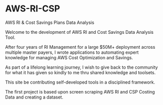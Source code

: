 # AWS-RI-CSP
AWS RI &amp; Cost Savings Plans Data Analysis

Welcome to the development of AWS RI and Cost Savings Data Analysis Tool.

After four years of RI Management for a large $50M+ deployment across multiple master payers, I wrote applications to automating 
expert knowledge for managing AWS Cost Optimization and Savings.

As part of a lifelong learning journey, I wish to give back to the community for what it has given so kindly to me thru shared knowledge and toolsets.

This site be contributing self-developed tools in a disciplined framework.

The first project is based upon screen scraping AWS RI and CSP Costing Data and creating a dataset.
